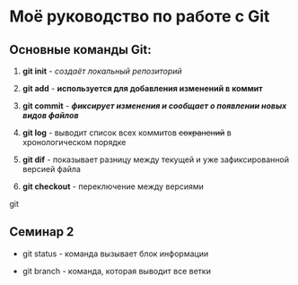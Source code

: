 # Моё руководство по работе с Git

## Основные команды Git:

1. **git init** - *создаёт локальный репозиторий*

2. **git add** - **используется для добавления изменений в коммит**

3. **git commit** - ***фиксирует изменения и сообщает о появлении новых видов файлов***

4. **git log** - выводит список всех коммитов ~~сохранений~~ в хронологическом порядке

5. **git dif** - показывает разницу между текущей и уже зафиксированной версией файла

6. **git checkout** - переключение между версиями

git

## Семинар 2

* git status - команда вызывает блок информации

* git branch - команда, которая выводит все ветки
